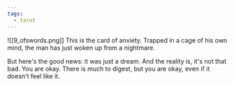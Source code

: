 ```yaml
---
tags:
  - tarot
---
```

![[9_ofswords.png]]
This is the card of anxiety. Trapped in a cage of his own mind, the man has just woken up from a nightmare. 

But here's the good news: it was just a dream. And the reality is, it's not that bad. You are okay. There is much to digest, but you are okay, even if it doesn't feel like it.

